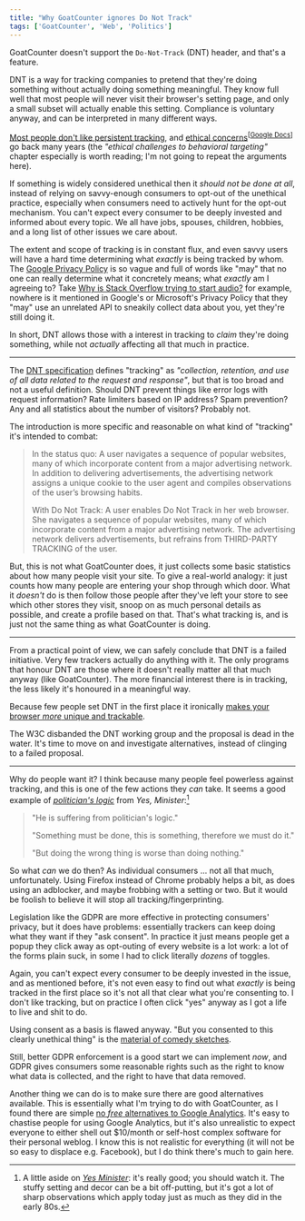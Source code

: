```yaml
---
title: "Why GoatCounter ignores Do Not Track"
tags: ['GoatCounter', 'Web', 'Politics']
---
```


GoatCounter doesn't support the `Do-Not-Track` (DNT) header, and that's a
feature. 

DNT is a way for tracking companies to pretend that they're doing something
without actually doing something meaningful. They know full well that most
people will never visit their browser's setting page, and only a small subset
will actually enable this setting. Compliance is voluntary anyway, and can be
interpreted in many different ways.

[Most people don't like persistent tracking][poll], and [ethical
concerns][ethics]<sup>\[[Google Docs][ethics-docs]]</sup> go back many years
(the *"ethical challenges to behavioral targeting"* chapter especially is worth
reading; I'm not going to repeat the arguments here).

If something is widely considered unethical then it *should not be done at all*,
instead of relying on savvy-enough consumers to opt-out of the unethical
practice, especially when consumers need to actively hunt for the opt-out
mechanism. You can't expect every consumer to be deeply invested and informed
about every topic. We all have jobs, spouses, children, hobbies, and a long list
of other issues we care about.

The extent and scope of tracking is in constant flux, and even savvy users will
have a hard time determining what *exactly* is being tracked by whom. The
[Google Privacy Policy][google-privacy] is so vague and full of words like "may"
that no one can really determine what it concretely means; what *exactly* am I
agreeing to? Take [Why is Stack Overflow trying to start audio?][audio] for
example, nowhere is it mentioned in Google's or Microsoft's Privacy Policy that
they "may" use an unrelated API to sneakily collect data about you, yet they're
still doing it.

In short, DNT allows those with a interest in tracking to *claim* they're doing
something, while not *actually* affecting all that much in practice.

[poll]: https://www.amnesty.org/en/latest/news/2019/12/big-tech-privacy-poll-shows-people-worried/
[ethics]: https://www.researchgate.net/publication/271753939_Legal_and_Ethical_Challenges_of_Online_Behavioral_Targeting_in_Advertising
[ethics-docs]: https://docs.google.com/document/d/15fJVogQxIPsxkolPjVWsA89kcdxohdGKa1WdoI1TKAE/edit?usp=sharing
[google-privacy]: https://policies.google.com/privacy?hl=en-US
[audio]: https://meta.stackexchange.com/q/331960/166789

---

The [DNT specification][spec] defines "tracking" as *"collection, retention, and
use of all data related to the request and response"*, but that is too broad and
not a useful definition. Should DNT prevent things like error logs with request
information? Rate limiters based on IP address? Spam prevention? Any and all
statistics about the number of visitors? Probably not.

The introduction is more specific and reasonable on what kind of "tracking" it's
intended to combat:

> In the status quo: A user navigates a sequence of popular websites, many of
> which incorporate content from a major advertising network. In addition to
> delivering advertisements, the advertising network assigns a unique cookie to
> the user agent and compiles observations of the user’s browsing habits.
>
> With Do Not Track: A user enables Do Not Track in her web browser. She
> navigates a sequence of popular websites, many of which incorporate content
> from a major advertising network. The advertising network delivers
> advertisements, but refrains from THIRD-PARTY TRACKING of the user.

But, this is not what GoatCounter does, it just collects some basic statistics
about how many people visit your site. To give a real-world analogy: it just
counts how many people are entering your shop through which door. What it
*doesn't* do is then follow those people after they've left your store to see
which other stores they visit, snoop on as much personal details as possible,
and create a profile based on that. That's what tracking is, and is just not the
same thing as what GoatCounter is doing.

[dnt-track]: https://www.digitaltrends.com/computing/do-not-tracking-tools-do-nothing/
[spec]: https://www.ietf.org/archive/id/draft-mayer-do-not-track-00.txt

---

From a practical point of view, we can safely conclude that DNT is a failed
initiative. Very few trackers actually do anything with it. The only programs
that honour DNT are those where it doesn't really matter all that much anyway
(like GoatCounter). The more financial interest there is in tracking, the less
likely it's honoured in a meaningful way.

Because few people set DNT in the first place it ironically [makes your browser
*more* unique and trackable][dnt-track].

The W3C disbanded the DNT working group and the proposal is dead in the water.
It's time to move on and investigate alternatives, instead of clinging to a
failed proposal.

---

Why do people want it? I think because many people feel powerless against
tracking, and this is one of the few actions they *can* take. It seems a good
example of [*politician's logic*][logic] from *Yes, Minister*:[^ym]

> "He is suffering from politician's logic."
>
> "Something must be done, this is something, therefore we must do it."
>
> "But doing the wrong thing is worse than doing nothing."

So what *can* we do then? As individual consumers ... not all that much,
unfortunately. Using Firefox instead of Chrome probably helps a bit, as does
using an adblocker, and maybe frobbing with a setting or two. But it would be
foolish to believe it will stop all tracking/fingerprinting.

Legislation like the GDPR are more effective in protecting consumers' privacy,
but it does have problems: essentially trackers can keep doing what they want if
they "ask consent". In practice it just means people get a popup they click away
as opt-outing of every website is a lot work: a lot of the forms plain suck, in
some I had to click literally *dozens* of toggles.

Again, you can't expect every consumer to be deeply invested in the issue, and
as mentioned before, it's not even easy to find out what *exactly* is being
tracked in the first place so it's not all that clear what you're consenting to.
I don't like tracking, but on practice I often click "yes" anyway as I got a
life to live and shit to do.

Using consent as a basis is flawed anyway. "But you consented to this clearly
unethical thing" is the [material of comedy sketches][liver].

Still, better GDPR enforcement is a good start we can implement *now*, and GDPR
gives consumers some reasonable rights such as the right to know what data is
collected, and the right to have that data removed.

Another thing we can do is to make sure there are good alternatives available.
This is essentially what I'm trying to do with GoatCounter, as I found there are
simple [no *free* alternatives to Google Analytics][rationale]. It's easy to
chastise people for using Google Analytics, but it's also unrealistic to expect
everyone to either shell out $10/month or self-host complex software for their
personal weblog. I know this is not realistic for everything (it will not be so
easy to displace e.g. Facebook), but I do think there's much to gain here.


[rationale]: https://github.com/zgoat/goatcounter/blob/master/docs/rationale.markdown
[logic]: https://www.youtube.com/watch?v=vidzkYnaf6Y
[liver]: https://www.youtube.com/watch?v=Sp-pU8TFsg0

[^ym]: A little aside on [*Yes Minister*](https://en.wikipedia.org/wiki/Yes_Minister):
       it's really good; you should watch it. The stuffy setting and decor can
       be a bit off-putting, but it's got a lot of sharp observations which
       apply today just as much as they did in the early 80s.
